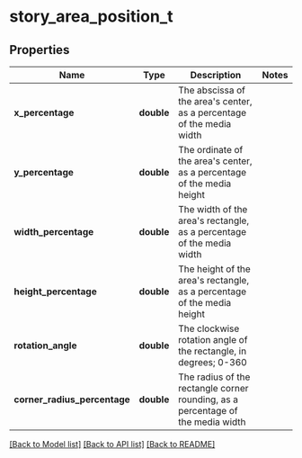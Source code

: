 # story_area_position_t

## Properties
Name | Type | Description | Notes
------------ | ------------- | ------------- | -------------
**x_percentage** | **double** | The abscissa of the area&#39;s center, as a percentage of the media width | 
**y_percentage** | **double** | The ordinate of the area&#39;s center, as a percentage of the media height | 
**width_percentage** | **double** | The width of the area&#39;s rectangle, as a percentage of the media width | 
**height_percentage** | **double** | The height of the area&#39;s rectangle, as a percentage of the media height | 
**rotation_angle** | **double** | The clockwise rotation angle of the rectangle, in degrees; 0-360 | 
**corner_radius_percentage** | **double** | The radius of the rectangle corner rounding, as a percentage of the media width | 

[[Back to Model list]](../README.md#documentation-for-models) [[Back to API list]](../README.md#documentation-for-api-endpoints) [[Back to README]](../README.md)


